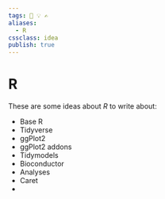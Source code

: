 ```yaml
---
tags: 💨 💡 ✍️
aliases: 
  - R
cssclass: idea
publish: true
---
```

# R
These are some ideas about _R_ to write about:

- Base R
- Tidyverse
- ggPlot2
- ggPlot2 addons
- Tidymodels
- Bioconductor
- Analyses
- Caret
- 